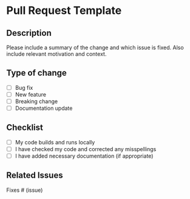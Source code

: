 # Pull Request Template

## Description

Please include a summary of the change and which issue is fixed. Also include relevant motivation and context.

## Type of change

- [ ] Bug fix
- [ ] New feature
- [ ] Breaking change
- [ ] Documentation update

## Checklist

- [ ] My code builds and runs locally
- [ ] I have checked my code and corrected any misspellings
- [ ] I have added necessary documentation (if appropriate)

## Related Issues

Fixes # (issue)

